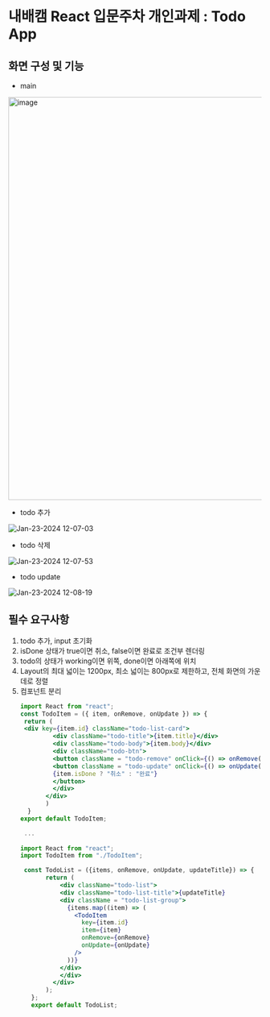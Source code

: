 # 내배캠 React 입문주차 개인과제 : Todo App
## 화면 구성 및 기능
- main
<img width="800" alt="image" src="https://github.com/seoyeon-1206/Sparta_TodoApp/assets/128902050/d41c91d7-7719-4f89-b155-65279c76dff0">

- todo 추가

![Jan-23-2024 12-07-03](https://github.com/seoyeon-1206/Sparta_TodoApp/assets/128902050/dd5bdae3-3aa4-4e68-b2d7-c14801546a23)

- todo 삭제

![Jan-23-2024 12-07-53](https://github.com/seoyeon-1206/Sparta_TodoApp/assets/128902050/c052f29b-868b-49ee-a6f6-7e7ec8322c09)

- todo update

![Jan-23-2024 12-08-19](https://github.com/seoyeon-1206/Sparta_TodoApp/assets/128902050/fd0f3bae-3162-404b-8c8a-5cb16feaa99c)


## 필수 요구사항
1. todo 추가, input 초기화
2. isDone 상태가 true이면 취소, false이면 완료로 조건부 렌더링
3. todo의 상태가 working이면 위쪽, done이면 아래쪽에 위치
4. Layout의 최대 넓이는 1200px, 최소 넓이는 800px로 제한하고, 전체 화면의 가운데로 정렬
5. 컴포넌트 분리
   ```jsx
   import React from "react";
   const TodoItem = ({ item, onRemove, onUpdate }) => {
    return (
    <div key={item.id} className="todo-list-card">
            <div className="todo-title">{item.title}</div>
            <div className="todo-body">{item.body}</div>
            <div className="todo-btn">
            <button className = "todo-remove" onClick={() => onRemove(item.id)}>삭제       </button>
            <button className = "todo-update" onClick={() => onUpdate(item.id)}>
            {item.isDone ? "취소" : "완료"}
            </button>
            </div>  
          </div>
          )
     }
   export default TodoItem;

    ...
  
   import React from "react";
   import TodoItem from "./TodoItem";

    const TodoList = ({items, onRemove, onUpdate, updateTitle}) => {
          return (
              <div className="todo-list">
              <div className="todo-list-title">{updateTitle}
              <div className = "todo-list-group">
                {items.map((item) => (
                  <TodoItem 
                    key={item.id}
                    item={item}
                    onRemove={onRemove}
                    onUpdate={onUpdate}
                  />
                ))}
              </div>
              </div>
            </div>
          );
      };
      export default TodoList;
   
    ```


